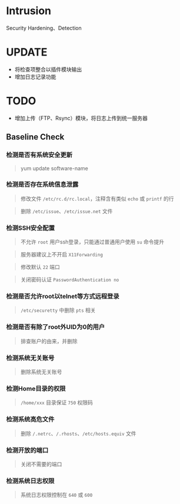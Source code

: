 # Intrusion
Security Hardening、Detection

# UPDATE
 * 将检查项整合以插件模块输出
 * 增加日志记录功能

# TODO
 * 增加上传（FTP、Rsync）模块，将日志上传到统一服务器

## Baseline Check

### 检测是否有系统安全更新

> yum update software-name

### 检测是否存在系统信息泄露

> 修改文件 ```/etc/rc.d/rc.local```，注释含有类似 ```echo``` 或 ```printf``` 的行

> 删除 ```/etc/issue```、```/etc/issue.net``` 文件

### 检测SSH安全配置

> 不允许 ```root``` 用户ssh登录，只能通过普通用户使用 ```su``` 命令提升

> 服务器建议上不开启 ```X11Forwarding```

> 修改默认 ```22``` 端口

> 关闭密码认证 ```PasswordAuthentication no```

### 检测是否允许root以telnet等方式远程登录

> ```/etc/securetty``` 中删除 ```pts``` 相关

### 检测是否有除了root外UID为0的用户

> 排查账户的由来，并删除

### 检测系统无关账号

> 删除系统无关账号

### 检测Home目录的权限

> ```/home/xxx``` 目录保证 ```750``` 权限码

### 检测系统高危文件

> 删除 ```/.netrc```、```/.rhosts```、```/etc/hosts.equiv``` 文件

### 检测开放的端口

> 关闭不需要的端口

### 检测系统日志权限

> 系统日志权限控制在 ```640``` 或 ```600```

